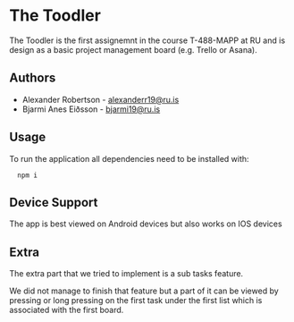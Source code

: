 # The Toodler
The Toodler is the first assignemnt in the course T-488-MAPP at RU and is design as a basic project management board (e.g. Trello or Asana).

## Authors
- Alexander Robertson - alexanderr19@ru.is
- Bjarmi Anes Eiðsson - bjarmi19@ru.is

## Usage
To run the application all dependencies need to be installed with:
```
  npm i
```

## Device Support
The app is best viewed on Android devices but also works on IOS devices

## Extra 
The extra part that we tried to implement is a sub tasks feature.

We did not manage to finish that feature but a part of it can be viewed by pressing or long pressing on the first task under the first list which is associated with the first board.
